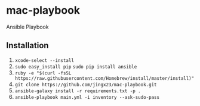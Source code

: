 # mac-playbook
Ansible Playbook

## Installation

  1. ```xcode-select --install```
  2. ```sudo easy_install pip```
     ```sudo pip install ansible```
  3. ```ruby -e "$(curl -fsSL https://raw.githubusercontent.com/Homebrew/install/master/install)"```
  4. ```git clone https://github.com/jingx23/mac-playbook.git```
  5. ```ansible-galaxy install -r requirements.txt -p .```
  6. ```ansible-playbook main.yml -i inventory --ask-sudo-pass```
